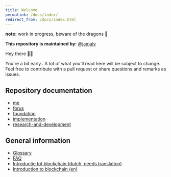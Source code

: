 ```yaml
---
title: Welcome
permalink: /docs/index/
redirect_from: /docs/index.html
---
```


**note:** work in progress, beware of the dragons 🐉 

**This repository is maintained by:** [@jamalv](https://github.com/jamalv)

Hey there 👋🏻

You're a bit early.. A lot of what you'll read here will be subject to change. Feel free to contribute with a pull request or share questions and remarks as issues.

## Repository documentation
* [me](me/README.md)
* [forus](forus/README.md)
* [foundation](foundation/README.md)
* [implementation](implementation/README.md)
* [research-and-development](research-and-development/README.md)

## General information
* [Glossary](knowledge-base/glossary.md)
* [FAQ](knowledge-base/faq.md)
* [Introductie tot blockchain (dutch, needs translation)](knowledge-base/posts/blockchain-intro.md)
* [Introduction to blockchain (en)](knowledge-base/posts/blockchain-intro-en.md)


